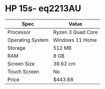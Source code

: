 # HP 15s- eq2213AU

| Spec | Value |
|---|---|
| Processor | Ryzen 3 Quad Core |
| Operating System | Windows 11 Home |
| Storage | 512 MB |
| RAM | 8 GB |
| Screen Size | 39.62 cm |
| Touch Screen | No |
| Price | $443.88 |
